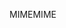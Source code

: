 <span data-ttu-id="1b445-101">MIME</span><span class="sxs-lookup"><span data-stu-id="1b445-101">MIME</span></span>